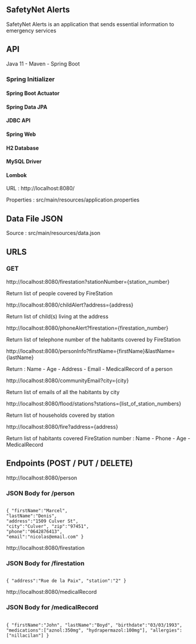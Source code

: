 <h2>SafetyNet Alerts</h2>

SafetyNet Alerts is an application that sends essential information to emergency services

<h2>API</h2>

Java 11 -
Maven -
Spring Boot 
<h3>Spring Initializer</h3>
<h4>Spring Boot Actuator</h4>
<h4>Spring Data JPA</h4>
<h4>JDBC API</h4>
<h4>Spring Web</h4>
<h4>H2 Database</h4>
<h4>MySQL Driver</h4>
<h4>Lombok</h4>

URL : http://localhost:8080/

Properties : src/main/resources/application.properties

<h2>Data File JSON</h2>

Source : src/main/resources/data.json


<h2>URLS</h2>
<h3>GET</h3>

http://localhost:8080/firestation?stationNumber={station_number}

Return list of people covered by FireStation

http://localhost:8080/childAlert?address={address}

Return list of child(s) living at the address

http://localhost:8080/phoneAlert?firestation={firestation_number}

Return list of telephone number of the habitants covered by FireStation

http://localhost:8080/personInfo?firstName={firstName}&lastName={lastName}

Return : Name - Age - Address - Email - MedicalRecord of a person

http://localhost:8080/communityEmail?city={city}

Return list of emails of all the habitants by city

http://localhost:8080/flood/stations?stations={list_of_station_numbers}

Return list of households covered by station

http://localhost:8080/fire?address={address}

Return list of habitants covered FireStation number : Name - Phone - Age - MedicalRecord


<h2>Endpoints (POST / PUT / DELETE)</h2>

http://localhost:8080/person

<h3>JSON Body for /person</h3>

<code>
{ "firstName":"Marcel", 
"lastName":"Denis", 
"address":"1509 Culver St", 
"city":"Culver", "zip":"97451", 
"phone":"0642876413", 
"email":"nicolas@email.com" }
</code>

http://localhost:8080/firestation

<h3>JSON Body for /firestation</h3>

<code>
{ "address":"Rue de la Paix", "station":"2" }
</code>

http://localhost:8080/medicalRecord

<h3>JSON Body for /medicalRecord</h3>

<code>
{ "firstName":"John", "lastName":"Boyd", "birthdate":"03/03/1993", "medications":["aznol:350mg", "hydrapermazol:100mg"], "allergies":["nillacilan"] }</code>


